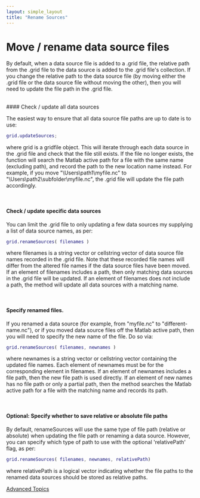 ```yaml
---
layout: simple_layout
title: "Rename Sources"
---
```


# Move / rename data source files

By default, when a data source file is added to a .grid file, the relative path from the .grid file to the data source is added to the .grid file's collection. If you change the relative path to the data source file (by moving either the .grid file or the data source file without moving the other), then you will need to update the file path in the .grid file.

<br>
#### Check / update all data sources

The easiest way to ensure that all data source file paths are up to date is to use:
```matlab
grid.updateSources;
```
where grid is a gridfile object. This will iterate through each data source in the .grid file and check that the file still exists. If the file no longer exists, the function will search the Matlab active path for a file with the same name (excluding path), and record the path to the new location name instead. For example, if you move "\Users\path1\myfile.nc" to "\Users\path2\subfolder\myfile.nc", the .grid file will update the file path accordingly.

<br>

#### Check / update specific data sources

You can limit the .grid file to only updating a few data sources my supplying a list of data source names, as per:
```matlab
grid.renameSources( filenames )
```
where filenames is a string vector or cellstring vector of data source file names recorded in the .grid file. Note that these recorded file names will differ from the altered file names if the data source files have been moved. If an element of filenames includes a path, then only matching data sources in the .grid file will be updated. If an element of filenames does not include a path, the method will update all data sources with a matching name.

<br>

#### Specify renamed files.

If you renamed a data source (for example, from "myfile.nc" to "different-name.nc"), or if you moved data source files off the Matlab active path, then you will need to specify the new name of the file. Do so via:
```matlab
grid.renameSources( filenames, newnames )
```
where newnames is a string vector or cellstring vector containing the updated file names. Each element of newnames must be for the corresponding element in filenames. If an element of newnames includes a file path, then the new file path is used directly. If an element of new names has no file path or only a partial path, then the method searches the Matlab active path for a file with the matching name and records its path.

<br>

#### Optional: Specify whether to save relative or absolute file paths

By default, renameSources will use the same type of file path (relative or absolute) when updating the file path or renaming a data source. However, you can specify which type of path to use with the optional 'relativePath' flag, as per:
```matlab
grid.renameSources( filenames, newnames, relativePath)
```
where relativePath is a logical vector indicating whether the file paths to the renamed data sources should be stored as relative paths.

[Advanced Topics](advanced)
